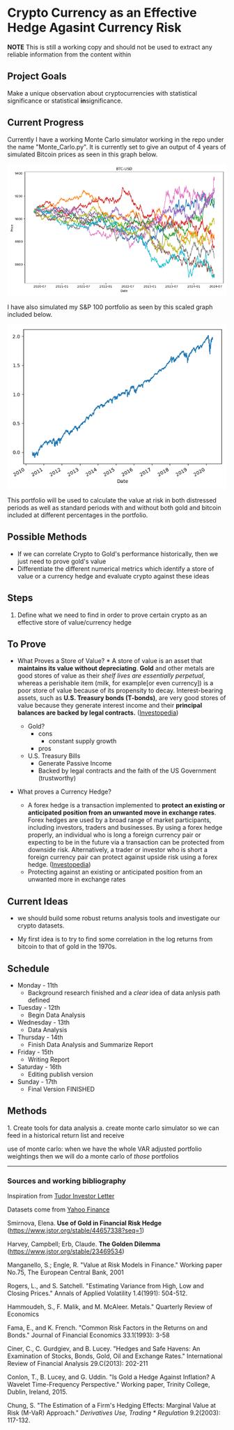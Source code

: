 <h1>Crypto Currency as an Effective Hedge Agasint Currency Risk</h1>

**NOTE** This is still a working copy and should not be used to extract any reliable information from the content within

<h2>Project Goals</h2>


Make a unique observation about cryptocurrencies with statistical significance or statistical **in**significance.

<h2>Current Progress</h2>
Currently I have a working Monte Carlo simulator working in the repo under the name "Monte_Carlo.py". It is currently set to give an output of 4 years of simulated Bitcoin prices as seen in this graph below.

![Monte Carlo Simulation BTC-USD](https://github.com/beachc15/Evaluation-of-Crypto-as-a-currency-hedge/blob/master/assets/BTC-USD%20Monte%20Carlo%20Simulation.png?raw=true)


I have also simulated my S&P 100 portfolio as seen by this scaled graph included below.

![Constructed S&P 100 returns](https://github.com/beachc15/Evaluation-of-Crypto-as-a-currency-hedge/blob/master/assets/S&P%20100%20returns%20as%20percent.png?raw=true)


This portfolio will be used to calculate the value at risk in both distressed periods as well as standard periods with and without both gold and bitcoin included at different percentages in the portfolio.



<h2>Possible Methods</h2>

* If we can correlate Crypto to Gold's performance historically, then we just need to prove gold's value
* Differentiate the different numerical metrics which identify a store of value or a currency hedge and evaluate crypto against these ideas


<h2>Steps</h2>

1. Define what we need to find in order to prove certain crypto as an effective store of value/currency hedge



<h2>To Prove</h2>

* What Proves a Store of Value?
        * A store of value is an asset that **maintains its value without depreciating**. **Gold** and other metals are good stores of value as their *shelf lives are essentially perpetual*, whereas a perishable item (milk, for example[or even currency]) is a poor store of value because of its propensity to decay. Interest-bearing assets, such as **U.S. Treasury bonds (T-bonds)**, are very good stores of value because they generate interest income and their **principal balances are backed by legal contracts.** ([Investopedia](https://www.investopedia.com/terms/s/storeofvalue.asp))
    * Gold?
        * cons
            * constant supply growth
        * pros
    * U.S. Treasury Bills
        * Generate Passive Income
        * Backed by legal contracts and the faith of the US Government (trustworthy)
    
* What proves a Currency Hedge?
    * A forex hedge is a transaction implemented to **protect an existing or anticipated position from an unwanted move in exchange rates**. Forex hedges are used by a broad range of market participants, including investors, traders and businesses. By using a forex hedge properly, an individual who is long a foreign currency pair or expecting to be in the future via a transaction can be protected from downside risk. Alternatively, a trader or investor who is short a foreign currency pair can protect against upside risk using a forex hedge. ([Investopedia](https://www.investopedia.com/terms/forex/f/forex-hedge-and-currency-hedging-strategy.asp))
    * Protecting against an existing or anticipated position from an unwanted more in exchange rates
<h2>Current Ideas</h2>

* we should build some robust returns analysis tools and investigate our crypto datasets.

* My first idea is to try to find some correlation in the log returns from bitcoin to that of gold in the 1970s.


<h2> Schedule </h2>

* Monday - 11th
    * Background research finished and a *clear* idea of data anlysis path defined
* Tuesday - 12th
    * Begin Data Analysis
* Wednesday - 13th
    * Data Analysis
* Thursday - 14th
    * Finish Data Analysis and Summarize Report
* Friday - 15th
    * Writing Report
* Saturday - 16th
    * Editing publish version
* Sunday - 17th
    * Final Version FINISHED

<h2>Methods</h2>
1. Create tools for data analysis
    a. create monte carlo simulator so we can feed in a historical return list and receive 

use of monte carlo:
when we have the whole VAR adjusted portfolio weightings then we will do a monte carlo of *those* portfolios



---
<h3>Sources and working bibliography</h3>

Inspiration from [Tudor Investor Letter](https://www.docdroid.net/H1fuimX/the-great-monetary-inflation-pdf#page=3)

Datasets come from [Yahoo Finance](https://finance.yahoo.com/)

Smirnova, Elena. **Use of Gold in Financial Risk Hedge** (https://www.jstor.org/stable/44657338?seq=1)

Harvey, Campbell; Erb, Claude. **The Golden Dilemma** (https://www.jstor.org/stable/23469534)

Manganello, S.; Engle, R. "Value at Risk Models in Finance." Working paper No.75, The European Central Bank, 2001

Rogers, L., and S. Satchell. "Estimating Variance from High, Low and
Closing Prices." Annals of Applied Volatility 1.4(1991): 504-512.

Hammoudeh, S., F. Malik, and M. McAleer. Metals." Quarterly Review of Economics

Fama, E., and K. French. "Common Risk Factors in the Returns on and Bonds." Journal of Financial Economics 33.1(1993): 3-58

Ciner, C., C. Gurdgiev, and B. Lucey. "Hedges and Safe Havens: An
Examination of Stocks, Bonds, Gold, Oil and Exchange Rates." International
Review of Financial Analysis 29.C(2013): 202-211

Conlon, T., B. Lucey, and G. Uddin. "Is Gold a Hedge Against Inflation?
A Wavelet Time-Frequency Perspective." Working paper, Trinity College,
Dublin, Ireland, 2015.

Chung, S. "The Estimation of a Firm's Hedging Effects: Marginal Value at Risk (M-VaR) Approach." *Derivatives Use, Trading * Regulation* 9.2(2003): 117-132.
